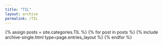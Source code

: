 ```yaml
---
title: "TIL"
layout: archive
permalink: /TIL
---
```



{% assign posts = site.categories.TIL %}
{% for post in posts %} {% include archive-single.html type=page.entries_layout %} {% endfor %}